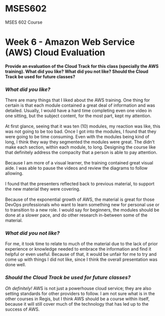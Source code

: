 # MSES602
MSES 602 Course
# Week 6 - Amazon Web Service (AWS) Cloud Evaluation
**Provide an evaluation of the Cloud Track for this class (specially the AWS training). What did you like? What did you not like? Should the Cloud Track be used for future classes?**
### ***What did you like?***
There are many things that I liked about the AWS training.  One thing for certain is that each module contained a great deal of information and was detailed.  Usually, I would have a hard time completing even one video in one sitting, but the subject content, for the most part, kept my attention.
<br><br>
At first glance, seeing that it was ten (10) modules, my reaction was like, this was not going to be too bad.  Once I got into the modules, I found that they were going to be time consuming.  Even with the modules being kind of long, I think they way they segmented the modules were great.  The didn’t make each section, within each module, to long.  Designing the course like that definitely address the compacity that a person is able to pay attention.
<br><br>
Because I am more of a visual learner, the training contained great visual aide.  I was able to pause the videos and review the diagrams to follow allowing.
<br><br>
I found that the presenters reflected back to previous material, to support the new material they were covering.
<br><br>
Because of the exponential growth of AWS, the material is great for those DevOps professionals who want to learn something new for personal use or to transition to a new role.  I would say for beginners, the modules should be done at a slower pace, and do other research in-between some of the material.
<br>
### ***What did you not like?***
For me, it took time to relate to much of the material due to the lack of prior experience or knowledge needed to embrace the information and find it helpful or even useful.  Because of that, it would be unfair for me to try and come up with things I did not like, since I think the overall presentation was done well.
<br>
### ***Should the Cloud Track be used for future classes?***
_Oh definitely!_ AWS is not just a powerhouse cloud service; they are also setting standards for other providers to follow.  I am not sure what is in the other courses in Regis, but I think AWS should be a course within itself, because it will still cover much of the technology that has led up to the success of AWS.

